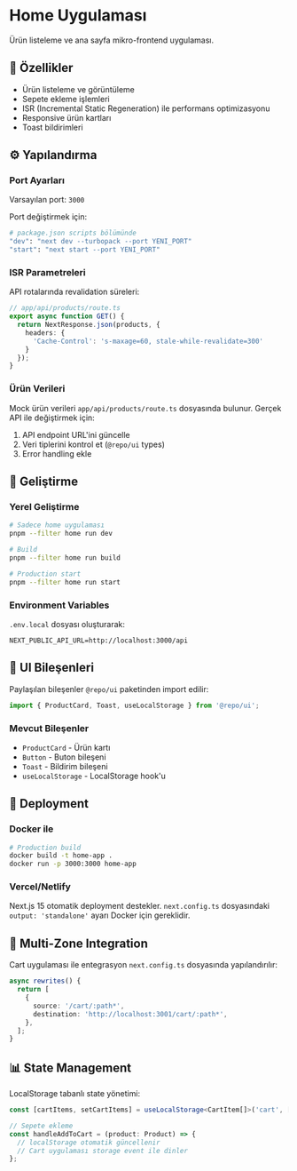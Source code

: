 # Home Uygulaması

Ürün listeleme ve ana sayfa mikro-frontend uygulaması.

## 🎯 Özellikler

- Ürün listeleme ve görüntüleme
- Sepete ekleme işlemleri
- ISR (Incremental Static Regeneration) ile performans optimizasyonu
- Responsive ürün kartları
- Toast bildirimleri

## ⚙️ Yapılandırma

### Port Ayarları

Varsayılan port: `3000`

Port değiştirmek için:

```bash
# package.json scripts bölümünde
"dev": "next dev --turbopack --port YENI_PORT"
"start": "next start --port YENI_PORT"
```

### ISR Parametreleri

API rotalarında revalidation süreleri:

```typescript
// app/api/products/route.ts
export async function GET() {
  return NextResponse.json(products, {
    headers: {
      'Cache-Control': 's-maxage=60, stale-while-revalidate=300'
    }
  });
}
```

### Ürün Verileri

Mock ürün verileri `app/api/products/route.ts` dosyasında bulunur. Gerçek API ile değiştirmek için:

1. API endpoint URL'ini güncelle
2. Veri tiplerini kontrol et (`@repo/ui` types)
3. Error handling ekle

## 🔧 Geliştirme

### Yerel Geliştirme

```bash
# Sadece home uygulaması
pnpm --filter home run dev

# Build
pnpm --filter home run build

# Production start
pnpm --filter home run start
```

### Environment Variables

`.env.local` dosyası oluşturarak:

```env
NEXT_PUBLIC_API_URL=http://localhost:3000/api
```

## 🎨 UI Bileşenleri

Paylaşılan bileşenler `@repo/ui` paketinden import edilir:

```typescript
import { ProductCard, Toast, useLocalStorage } from '@repo/ui';
```

### Mevcut Bileşenler

- `ProductCard` - Ürün kartı
- `Button` - Buton bileşeni
- `Toast` - Bildirim bileşeni
- `useLocalStorage` - LocalStorage hook'u

## 🚀 Deployment

### Docker ile

```bash
# Production build
docker build -t home-app .
docker run -p 3000:3000 home-app
```

### Vercel/Netlify

Next.js 15 otomatik deployment destekler. `next.config.ts` dosyasındaki `output: 'standalone'` ayarı Docker için gereklidir.

## 🔄 Multi-Zone Integration

Cart uygulaması ile entegrasyon `next.config.ts` dosyasında yapılandırılır:

```typescript
async rewrites() {
  return [
    {
      source: '/cart/:path*',
      destination: 'http://localhost:3001/cart/:path*',
    },
  ];
}
```

## 📊 State Management

LocalStorage tabanlı state yönetimi:

```typescript
const [cartItems, setCartItems] = useLocalStorage<CartItem[]>('cart', []);

// Sepete ekleme
const handleAddToCart = (product: Product) => {
  // localStorage otomatik güncellenir
  // Cart uygulaması storage event ile dinler
};
```